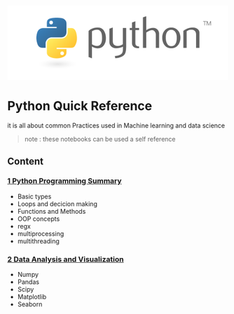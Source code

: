 ![python](python.png)

# Python Quick Reference 
it is all about common Practices used in Machine learning and data science 
> note : these notebooks can be used a self reference 
## Content

### [1 Python Programming Summary ](Python-Programming-Summary/)
* Basic types 
* Loops and decicion making
* Functions and Methods
* OOP concepts
* regx
* multiprocessing
* multithreading

### [2 Data Analysis and Visualization](https://github.com/mahmoudmuawad/Python-Quick-Reference/tree/master/Data%20Analysis%20and%20visualization)
* Numpy
* Pandas
* Scipy
* Matplotlib
* Seaborn
